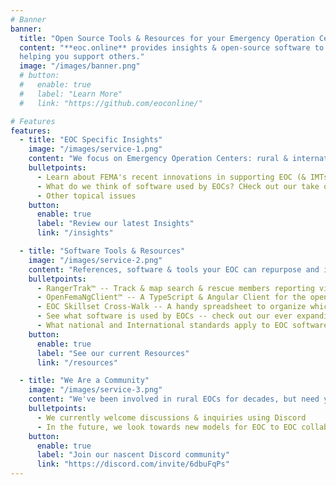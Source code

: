 ```yaml
---
# Banner
banner:
  title: "Open Source Tools & Resources for your Emergency Operation Center"
  content: "**eoc.online** provides insights & open-source software to support rural & international EOCs -- <br>
  helping you support others."
  image: "/images/banner.png"
  # button:
  #   enable: true
  #   label: "Learn More"
  #   link: "https://github.com/eoconline/"

# Features
features:
  - title: "EOC Specific Insights"
    image: "/images/service-1.png"
    content: "We focus on Emergency Operation Centers: rural & international with few dedicated staff"
    bulletpoints:
      - Learn about FEMA's recent innovations in supporting EOC (& IMTs) over the past decade
      - What do we think of software used by EOCs? CHeck out our take on them.
      - Other topical issues 
    button:
      enable: true
      label: "Review our latest Insights"
      link: "/insights"

  - title: "Software Tools & Resources"
    image: "/images/service-2.png"
    content: "References, software & tools your EOC can repurpose and integrate to stay current & save time."
    bulletpoints:
      - RangerTrak™ -- Track & map search & rescue members reporting via radio, without reliable cell or internet access
      - OpenFemaNgClient™ -- A TypeScript & Angular Client for the openFEMA datasets/APIs
      - EOC Skillset Cross-Walk -- A handy spreadsheet to organize which skills apply to your various EOC positions
      - See what software is used by EOCs -- check out our ever expanding listing!
      - What national and International standards apply to EOC software -- and does that impact your EOC?
    button:
      enable: true
      label: "See our current Resources"
      link: "/resources"

  - title: "We Are a Community"
    image: "/images/service-3.png"
    content: "We've been involved in rural EOCs for decades, but need your input and suggestions to grow in areas that will help you. Our insights change frequently and are a reaction to current events."
    bulletpoints:
      - We currently welcome discussions & inquiries using Discord
      - In the future, we look towards new models for EOC to EOC collaboration and discussion!
    button:
      enable: true
      label: "Join our nascent Discord community"
      link: "https://discord.com/invite/6dbuFqPs"
---
```

